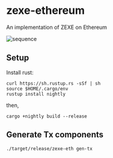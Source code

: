 # zexe-ethereum
An implementation of ZEXE on Ethereum

![sequence](https://raw.githubusercontent.com/edcon-reiwa/zexe-ethereum/master/docs/zexe_sequence.png)

## Setup
Install rust:
```
curl https://sh.rustup.rs -sSf | sh
source $HOME/.cargo/env
rustup install nightly
```
then,
```
cargo +nightly build --release
```

## Generate Tx components
```
./target/release/zexe-eth gen-tx
```
